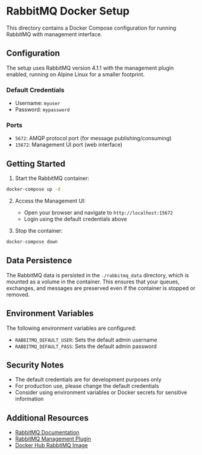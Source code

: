 # RabbitMQ Docker Setup

This directory contains a Docker Compose configuration for running RabbitMQ with management interface.

## Configuration

The setup uses RabbitMQ version 4.1.1 with the management plugin enabled, running on Alpine Linux for a smaller footprint.

### Default Credentials
- Username: `myuser`
- Password: `mypassword`

### Ports
- `5672`: AMQP protocol port (for message publishing/consuming)
- `15672`: Management UI port (web interface)

## Getting Started

1. Start the RabbitMQ container:
```bash
docker-compose up -d
```

2. Access the Management UI:
   - Open your browser and navigate to `http://localhost:15672`
   - Login using the default credentials above

3. Stop the container:
```bash
docker-compose down
```

## Data Persistence

The RabbitMQ data is persisted in the `./rabbitmq_data` directory, which is mounted as a volume in the container. This ensures that your queues, exchanges, and messages are preserved even if the container is stopped or removed.

## Environment Variables

The following environment variables are configured:
- `RABBITMQ_DEFAULT_USER`: Sets the default admin username
- `RABBITMQ_DEFAULT_PASS`: Sets the default admin password

## Security Notes

- The default credentials are for development purposes only
- For production use, please change the default credentials
- Consider using environment variables or Docker secrets for sensitive information

## Additional Resources

- [RabbitMQ Documentation](https://www.rabbitmq.com/documentation.html)
- [RabbitMQ Management Plugin](https://www.rabbitmq.com/management.html)
- [Docker Hub RabbitMQ Image](https://hub.docker.com/_/rabbitmq)
